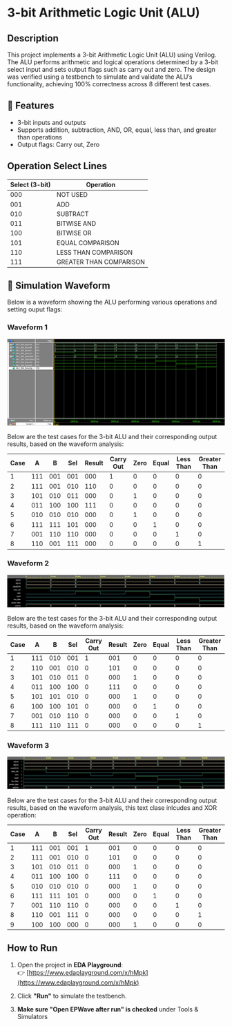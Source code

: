 # 3-bit Arithmetic Logic Unit (ALU)

## Description
This project implements a 3-bit Arithmetic Logic Unit (ALU) using Verilog. The ALU performs arithmetic and logical operations determined by a 3-bit select input and sets output flags such as carry out and zero. The design was verified using a testbench to simulate and validate the ALU’s functionality, achieving 100% correctness across 8 different test cases.

## 🔧 Features
- 3-bit inputs and outputs
- Supports addition, subtraction, AND, OR, equal, less than, and greater than operations
- Output flags: Carry out, Zero

## Operation Select Lines

| Select (3-bit) | Operation              |
|----------------|------------------------|
| 000            | NOT USED               |
| 001            | ADD                    |
| 010            | SUBTRACT               |
| 011            | BITWISE AND            |
| 100            | BITWISE OR             |
| 101            | EQUAL COMPARISON       |
| 110            | LESS THAN COMPARISON   |
| 111            | GREATER THAN COMPARISON|

## 📸 Simulation Waveform

Below is a waveform showing the ALU performing various operations and setting ouput flags:
### Waveform 1
![ALU Waveform](./Waveform/3-bit_ALU_Waveform.png)

Below are the test cases for the 3-bit ALU and their corresponding output results, based on the waveform analysis:

| Case | A   | B   | Sel   | Result | Carry Out | Zero | Equal | Less Than | Greater Than |
|------|-----|-----|--------|--------|------------|------|--------|------------|---------------|
| 1    | 111 | 001 | 001    | 000    | 1          | 0    | 0      | 0          | 0             |
| 2    | 111 | 001 | 010    | 110    | 0          | 0    | 0      | 0          | 0             |
| 3    | 101 | 010 | 011    | 000    | 0          | 1    | 0      | 0          | 0             |
| 4    | 011 | 100 | 100    | 111    | 0          | 0    | 0      | 0          | 0             |
| 5    | 010 | 010 | 010    | 000    | 0          | 1    | 0      | 0          | 0             |
| 6    | 111 | 111 | 101    | 000    | 0          | 0    | 1      | 0          | 0             |
| 7    | 001 | 110 | 110    | 000    | 0          | 0    | 0      | 1          | 0             |
| 8    | 110 | 001 | 111    | 000    | 0          | 0    | 0      | 0          | 1             |


### Waveform 2
![ALU Waveform](./Waveform/3-bit_ALU_Waveform_2.png)

Below are the test cases for the 3-bit ALU and their corresponding output results, based on the waveform analysis:

| Case | A   | B   | Sel   | Carry Out | Result | Zero | Equal | Less Than | Greater Than |
|------|-----|-----|--------|-----------|--------|------|--------|------------|--------------|
| 1    | 111 | 010 | 001    | 1         | 001    | 0    | 0      | 0          | 0            |
| 2    | 110 | 001 | 010    | 0         | 101    | 0    | 0      | 0          | 0            |
| 3    | 101 | 010 | 011    | 0         | 000    | 1    | 0      | 0          | 0            |
| 4    | 011 | 100 | 100    | 0         | 111    | 0    | 0      | 0          | 0            |
| 5    | 101 | 101 | 010    | 0         | 000    | 1    | 0      | 0          | 0            |
| 6    | 100 | 100 | 101    | 0         | 000    | 0    | 1      | 0          | 0            |
| 7    | 001 | 010 | 110    | 0         | 000    | 0    | 0      | 1          | 0            |
| 8    | 111 | 110 | 111    | 0         | 000    | 0    | 0      | 0          | 1            |


### Waveform 3
![ALU Waveform](./Waveform/3-bit_ALU_Waveform3.png)

Below are the test cases for the 3-bit ALU and their corresponding output results, based on the waveform analysis, this text clase inlcudes and XOR operation:

| Case | A   | B   | Sel   | Carry Out | Result | Zero | Equal | Less Than | Greater Than |
|------|-----|-----|--------|-----------|--------|------|--------|------------|--------------|
| 1    | 111 | 001 | 001    | 1         | 001    | 0    | 0      | 0          | 0            |
| 2    | 111 | 001 | 010    | 0         | 101    | 0    | 0      | 0          | 0            |
| 3    | 101 | 010 | 011    | 0         | 000    | 1    | 0      | 0          | 0            |
| 4    | 011 | 100 | 100    | 0         | 111    | 0    | 0      | 0          | 0            |
| 5    | 010 | 010 | 010    | 0         | 000    | 1    | 0      | 0          | 0            |
| 6    | 111 | 111 | 101    | 0         | 000    | 0    | 1      | 0          | 0            |
| 7    | 001 | 110 | 110    | 0         | 000    | 0    | 0      | 1          | 0            |
| 8    | 110 | 001 | 111    | 0         | 000    | 0    | 0      | 0          | 1            |
| 9    | 100 | 100 | 000    | 0         | 000    | 1    | 0      | 0          | 0            |




## How to Run

1. Open the project in **EDA Playground**:  
   👉 [https://www.edaplayground.com/x/hMpk](https://www.edaplayground.com/x/hMpk)

2. Click **"Run"** to simulate the testbench.

3. **Make sure "Open EPWave after run" is checked** under Tools & Simulators



